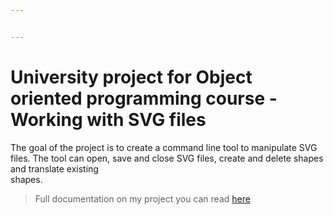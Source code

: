 ```yaml
---


---
```


<h1 id="university-project-for-object-oriented-programming-course---working-with-svg-files">University project for Object oriented programming course - Working with SVG files</h1>
<p>The goal of the project is to create a command line tool to manipulate SVG files. The tool can open, save and close SVG files, create and delete shapes and translate existing<br>
shapes.</p>
<blockquote>
<p>Full documentation on my project you can read <a href="https://working-with-svg-files-av.imfast.io/html/index.html">here</a></p>
</blockquote>

